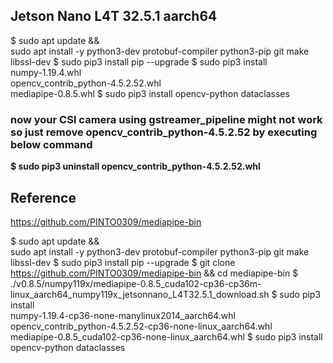 ## Jetson Nano L4T 32.5.1 aarch64
$ sudo apt update && \
  sudo apt install -y python3-dev protobuf-compiler python3-pip git make libssl-dev
$ sudo pip3 install pip --upgrade
$ sudo pip3 install \
numpy-1.19.4.whl \
opencv_contrib_python-4.5.2.52.whl \
mediapipe-0.8.5.whl
$ sudo pip3 install opencv-python dataclasses

### now your CSI camera using gstreamer_pipeline might not work so just remove opencv_contrib_python-4.5.2.52 by executing below command

**$ sudo pip3 uninstall opencv_contrib_python-4.5.2.52.whl**

## Reference

https://github.com/PINTO0309/mediapipe-bin

$ sudo apt update && \
  sudo apt install -y python3-dev protobuf-compiler python3-pip git make libssl-dev
$ sudo pip3 install pip --upgrade
$ git clone https://github.com/PINTO0309/mediapipe-bin && cd mediapipe-bin
$ ./v0.8.5/numpy119x/mediapipe-0.8.5_cuda102-cp36-cp36m-linux_aarch64_numpy119x_jetsonnano_L4T32.5.1_download.sh
$ sudo pip3 install \
numpy-1.19.4-cp36-none-manylinux2014_aarch64.whl \
opencv_contrib_python-4.5.2.52-cp36-none-linux_aarch64.whl \
mediapipe-0.8.5_cuda102-cp36-none-linux_aarch64.whl
$ sudo pip3 install opencv-python dataclasses
